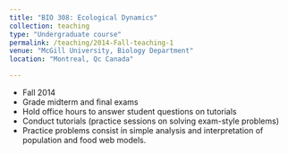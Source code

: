 ```yaml
---
title: "BIO 308: Ecological Dynamics"
collection: teaching
type: "Undergraduate course"
permalink: /teaching/2014-Fall-teaching-1
venue: "McGill University, Biology Department"
location: "Montreal, Qc Canada"

---
```

- Fall 2014
- Grade midterm and final exams
- Hold office hours to answer student questions on tutorials
- Conduct tutorials (practice sessions on solving exam-style problems)
- Practice problems consist in simple analysis and interpretation of population and food web models.

